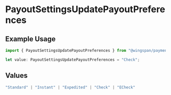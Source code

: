 # PayoutSettingsUpdatePayoutPreferences

## Example Usage

```typescript
import { PayoutSettingsUpdatePayoutPreferences } from "@wingspan/payments/sdk/models/shared";

let value: PayoutSettingsUpdatePayoutPreferences = "Check";
```

## Values

```typescript
"Standard" | "Instant" | "Expedited" | "Check" | "ECheck"
```